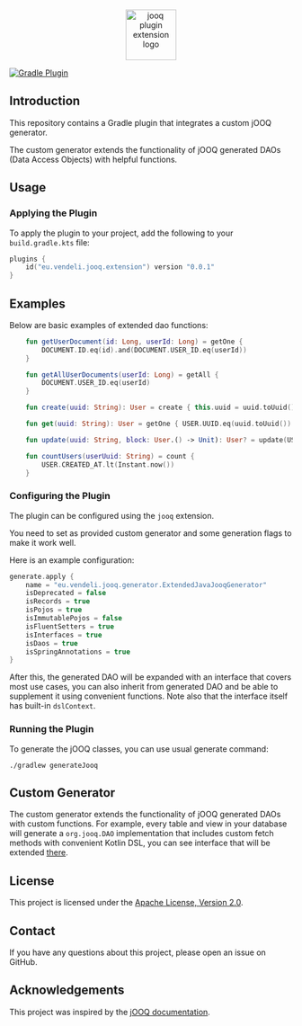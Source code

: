 [version]: 0.0.1

<br/>
<p align="center">
    <img src="https://github.com/vendelieu/telegram-bot/assets/3987067/a96e2a39-60f2-4d7a-8270-a0c60d4fe6c3" height="90" alt="jooq plugin extension logo" />
</p>

[![Gradle Plugin](https://img.shields.io/gradle-plugin-portal/v/eu.vendeli.jooq.extension?label=Gradle&logo=gradle)](https://plugins.gradle.org/plugin/eu.vendeli.jooq.extension)

## Introduction

This repository contains a Gradle plugin that integrates a custom jOOQ generator.

The custom generator extends the functionality of jOOQ generated DAOs (Data Access Objects) with helpful functions.

## Usage

### Applying the Plugin

To apply the plugin to your project, add the following to your `build.gradle.kts` file:

```kotlin
plugins {
    id("eu.vendeli.jooq.extension") version "0.0.1"
}
```

## Examples

Below are basic examples of extended dao functions:

```kotlin
    fun getUserDocument(id: Long, userId: Long) = getOne {
        DOCUMENT.ID.eq(id).and(DOCUMENT.USER_ID.eq(userId))
    }

    fun getAllUserDocuments(userId: Long) = getAll {
        DOCUMENT.USER_ID.eq(userId)
    }

    fun create(uuid: String): User = create { this.uuid = uuid.toUuid() }

    fun get(uuid: String): User = getOne { USER.UUID.eq(uuid.toUuid()) } ?: create(uuid)

    fun update(uuid: String, block: User.() -> Unit): User? = update(USER.UUID.eq(uuid.toUuid()), block)

    fun countUsers(userUuid: String) = count {
        USER.CREATED_AT.lt(Instant.now())
    }
```

### Configuring the Plugin

The plugin can be configured using the `jooq` extension. 

You need to set as provided custom generator and some
generation flags to make it work well.

Here is an example configuration:

```kotlin
generate.apply {
    name = "eu.vendeli.jooq.generator.ExtendedJavaJooqGenerator"
    isDeprecated = false
    isRecords = true
    isPojos = true
    isImmutablePojos = false
    isFluentSetters = true
    isInterfaces = true
    isDaos = true
    isSpringAnnotations = true
}
```

After this, the generated DAO will be expanded with an interface that covers most use cases,
you can also inherit from generated DAO and be able to supplement it using convenient functions.
Note also that the interface itself has built-in `dslContext`.

### Running the Plugin

To generate the jOOQ classes, you can use usual generate command:

```shell
./gradlew generateJooq
```

## Custom Generator

The custom generator extends the functionality of jOOQ generated DAOs with custom functions. For example, every table
and view in your database will generate a `org.jooq.DAO` implementation that includes custom fetch
methods with convenient Kotlin DSL, you can see interface that will be
extended [there](https://github.com/vendelieu/jooq-extension/blob/master/src/main/resources/DAOExtendedImpl.kt).

## License

This project is licensed under the [Apache License, Version 2.0](LICENSE).

## Contact

If you have any questions about this project, please open an issue on GitHub.

## Acknowledgements

This project was inspired by
the  [jOOQ documentation](https://www.jooq.org/doc/latest/manual/code-generation/codegen-configuration/).